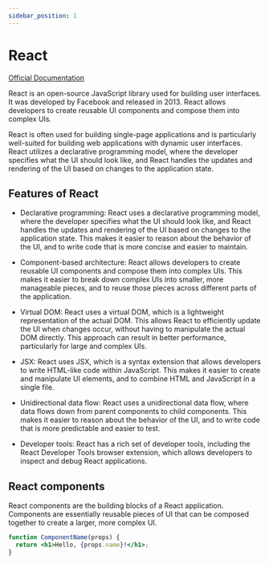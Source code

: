 ```yaml
---
sidebar_position: 1
---
```


# React

[Official Documentation](https://react.dev/)

React is an open-source JavaScript library used for building user interfaces. It was developed by Facebook and released in 2013. React allows developers to create reusable UI components and compose them into complex UIs.

React is often used for building single-page applications and is particularly well-suited for building web applications with dynamic user interfaces. React utilizes a declarative programming model, where the developer specifies what the UI should look like, and React handles the updates and rendering of the UI based on changes to the application state.

## Features of React

- Declarative programming: React uses a declarative programming model, where the developer specifies what the UI should look like, and React handles the updates and rendering of the UI based on changes to the application state. This makes it easier to reason about the behavior of the UI, and to write code that is more concise and easier to maintain.

- Component-based architecture: React allows developers to create reusable UI components and compose them into complex UIs. This makes it easier to break down complex UIs into smaller, more manageable pieces, and to reuse those pieces across different parts of the application.

- Virtual DOM: React uses a virtual DOM, which is a lightweight representation of the actual DOM. This allows React to efficiently update the UI when changes occur, without having to manipulate the actual DOM directly. This approach can result in better performance, particularly for large and complex UIs.

- JSX: React uses JSX, which is a syntax extension that allows developers to write HTML-like code within JavaScript. This makes it easier to create and manipulate UI elements, and to combine HTML and JavaScript in a single file.

- Unidirectional data flow: React uses a unidirectional data flow, where data flows down from parent components to child components. This makes it easier to reason about the behavior of the UI, and to write code that is more predictable and easier to test.

- Developer tools: React has a rich set of developer tools, including the React Developer Tools browser extension, which allows developers to inspect and debug React applications.

## React components

React components are the building blocks of a React application. Components are essentially reusable pieces of UI that can be composed together to create a larger, more complex UI.

```jsx
function ComponentName(props) {
  return <h1>Hello, {props.name}!</h1>;
}
```
